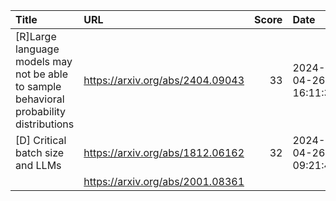 | Title                                                                                   | URL                              |   Score | Date                |
|:----------------------------------------------------------------------------------------|:---------------------------------|--------:|:--------------------|
| [R]Large language models may not be able to sample behavioral probability distributions | https://arxiv.org/abs/2404.09043 |      33 | 2024-04-26 16:11:38 |
| [D] Critical batch size and LLMs                                                        | https://arxiv.org/abs/1812.06162 |      32 | 2024-04-26 09:21:42 |
|                                                                                         | https://arxiv.org/abs/2001.08361 |         |                     |